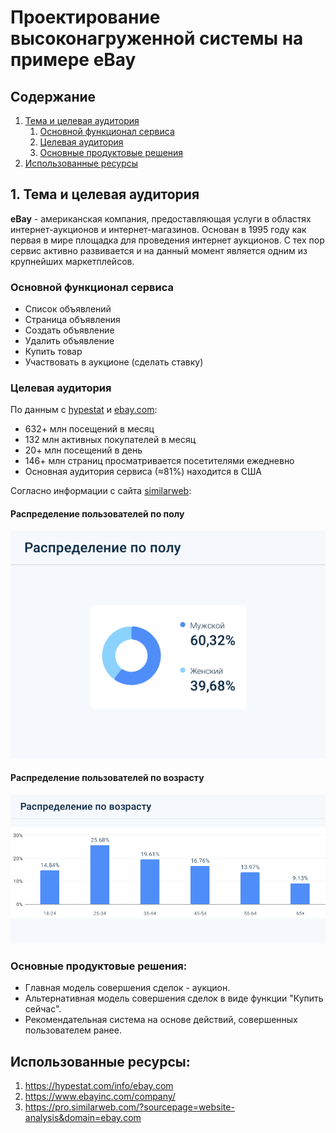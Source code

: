 # Проектирование высоконагруженной системы на примере eBay
## Содержание
1. [Тема и целевая аудитория](#1-тема-и-целевая-аудитория)
   1. [Основной функционал сервиса](#основной-функционал-сервиса)
   2. [Целевая аудитория](#целевая-аудитория)
   3. [Основные продуктовые решения](#основные-продуктовые-решения)
2. [Использованные ресурсы](#использованные-ресурсы)
## 1. Тема и целевая аудитория
**eBay** - американская компания, предоставляющая услуги в областях 
интернет-аукционов и интернет-магазинов. Основан в 1995 году как первая в мире площадка 
для проведения интернет аукционов. С тех пор сервис активно развивается и на данный момент является
одним из крупнейших маркетплейсов.
### Основной функционал сервиса
* Список объявлений
* Страница объявления
* Создать объявление 
* Удалить объявление
* Купить товар
* Участвовать в аукционе (сделать ставку)
### Целевая аудитория

По данным с [hypestat](https://hypestat.com/info/ebay.com) и [ebay.com](https://www.ebayinc.com/company/):
* 632+ млн посещений в месяц
* 132 млн активных покупателей в месяц
* 20+ млн посещений в день
* 146+ млн страниц просматривается посетителями ежедневно
* Основная аудитория сервиса (≈81%) находится в США

Согласно информации с сайта [similarweb](https://pro.similarweb.com/?sourcepage=website-analysis&domain=ebay.com):

#### Распределение пользователей по полу
![Распределение по полу](https://github.com/Alladan04/higholad_coursework/raw/main/img.png)
#### Распределение пользователей по возрасту
![Распределение по возрасту](https://github.com/Alladan04/higholad_coursework/raw/main/img_1.png)

### Основные продуктовые решения:
* Главная модель совершения сделок - аукцион.
* Альтернативная модель совершения сделок в виде функции "Купить сейчас".
* Рекомендательная система на основе действий, совершенных пользователем ранее.

## Использованные ресурсы:
1. https://hypestat.com/info/ebay.com
2. https://www.ebayinc.com/company/
3. https://pro.similarweb.com/?sourcepage=website-analysis&domain=ebay.com
